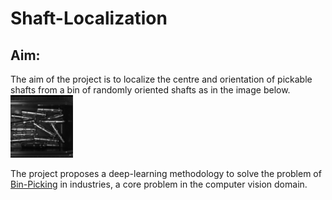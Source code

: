 # Shaft-Localization
## Aim:
The aim of the project is to localize the centre and orientation of pickable shafts from a bin of randomly oriented shafts as in the image below.
<img src="/readme_images/image_00031.bmp" width="100" height="100">

The project proposes a deep-learning methodology to solve the problem of [Bin-Picking](https://www.ipa.fraunhofer.de/en/expertise/robot-and-assistive-systems/intralogistics-and-material-flow/separation-processes-using-robots-bin-picking.html) in industries, a core problem in the computer vision domain. 

